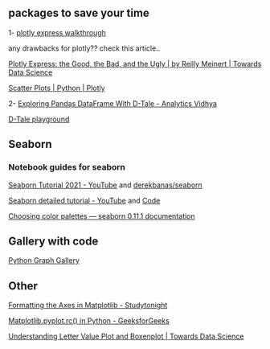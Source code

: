
## packages to save your time   

1- [plotly express walkthrough](https://nbviewer.jupyter.org/github/plotly/plotly_express/blob/gh-pages/walkthrough.ipynb) 

any drawbacks for plotly??  check this article..   

[Plotly Express: the Good, the Bad, and the Ugly | by Reilly Meinert | Towards Data Science](https://towardsdatascience.com/plotly-express-the-good-the-bad-and-the-ugly-dc941649687c)   

[Scatter Plots | Python | Plotly](https://plotly.com/python/line-and-scatter/)   

2- [Exploring Pandas DataFrame With D-Tale - Analytics Vidhya](https://www.analyticsvidhya.com/blog/2021/06/exploring-pandas-dataframe-with-d-tale/)  

[D-Tale playground](http://alphatechadmin.pythonanywhere.com/dtale/main/1)   

## Seaborn 

### Notebook guides for seaborn   

[Seaborn Tutorial 2021 - YouTube](https://www.youtube.com/watch?v=6GUZXDef2U0) and [derekbanas/seaborn](https://github.com/derekbanas/seaborn)    

[Seaborn detailed tutorial - YouTube](https://www.youtube.com/watch?v=vaf4ir8eT38&list=PLtPIclEQf-3cG31dxSMZ8KTcDG7zYng1j) and [Code](https://github.com/kimfetti/Videos/tree/master/Seaborn)

[Choosing color palettes — seaborn 0.11.1 documentation](https://seaborn.pydata.org/tutorial/color_palettes.html) 


## Gallery with code  

[Python Graph Gallery](https://www.python-graph-gallery.com/)


## Other   

[Formatting the Axes in Matplotlib - Studytonight](https://www.studytonight.com/matplotlib/formatting-the-axes-in-matplotlib) 

[Matplotlib.pyplot.rc() in Python - GeeksforGeeks](https://www.geeksforgeeks.org/matplotlib-pyplot-rc-in-python/)


[Understanding Letter Value Plot and Boxenplot | Towards Data Science](https://towardsdatascience.com/letter-value-plot-the-easy-to-understand-boxplot-for-large-datasets-12d6c1279c97)